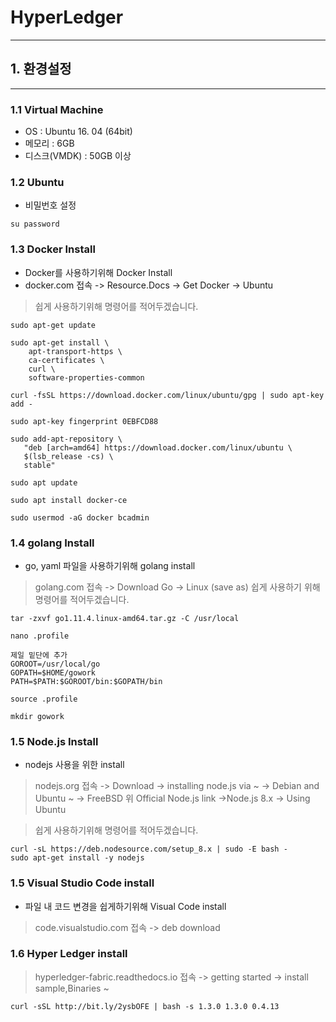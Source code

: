 # HyperLedger
---

## 1. 환경설정
---
### 1.1 Virtual Machine
- OS : Ubuntu 16. 04 (64bit)
- 메모리 : 6GB
- 디스크(VMDK) :  50GB 이상 


### 1.2 Ubuntu
- 비밀번호 설정
```shell
su password
```
### 1.3 Docker Install
- Docker를 사용하기위해 Docker Install
- docker.com 접속 -> Resource.Docs -> Get Docker -> Ubuntu

> 쉽게 사용하기위해 명령어를 적어두겠습니다.
```shell
sudo apt-get update

sudo apt-get install \
    apt-transport-https \
    ca-certificates \
    curl \
    software-properties-common

curl -fsSL https://download.docker.com/linux/ubuntu/gpg | sudo apt-key 
add -

sudo apt-key fingerprint 0EBFCD88

sudo add-apt-repository \
   "deb [arch=amd64] https://download.docker.com/linux/ubuntu \
   $(lsb_release -cs) \
   stable"

sudo apt update

sudo apt install docker-ce

sudo usermod -aG docker bcadmin
```

### 1.4 golang Install
- go, yaml 파일을 사용하기위해 golang install
> golang.com 접속 -> Download Go -> Linux (save as)
> 쉽게 사용하기 위해 명령어를 적어두겠습니다.
```shell
tar -zxvf go1.11.4.linux-amd64.tar.gz -C /usr/local

nano .profile

제일 밑단에 추가
GOROOT=/usr/local/go
GOPATH=$HOME/gowork
PATH=$PATH:$GOROOT/bin:$GOPATH/bin

source .profile

mkdir gowork
```
### 1.5 Node.js Install
- nodejs 사용을 위한 install
> nodejs.org 접속 -> Download -> installing node.js via ~ -> Debian and 
Ubuntu ~ -> FreeBSD 위 Official Node.js link ->Node.js 8.x -> Using 
Ubuntu

> 쉽게 사용하기위해 명령어를 적어두겠습니다.
```shell
curl -sL https://deb.nodesource.com/setup_8.x | sudo -E bash -
sudo apt-get install -y nodejs
```
### 1.5 Visual Studio Code install
- 파일 내 코드 변경을 쉽게하기위해 Visual Code install
> code.visualstudio.com 접속 -> deb download


### 1.6 Hyper Ledger install
> hyperledger-fabric.readthedocs.io 접속 -> getting started -> install 
sample,Binaries ~
> 
```shell
curl -sSL http://bit.ly/2ysbOFE | bash -s 1.3.0 1.3.0 0.4.13
```
